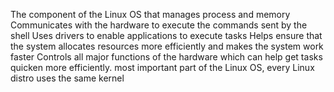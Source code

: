 The component of the Linux OS that manages process and memory
Communicates with the hardware to execute the commands sent by the shell
Uses drivers to enable applications to execute tasks
Helps ensure that the system allocates resources more efficiently and makes the system work faster
Controls all major functions of the hardware which can help get tasks quicken more efficiently.
most important part of the Linux OS, every Linux distro uses the same kernel